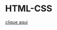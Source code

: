 # HTML-CSS
 [clique aqui](https://mauricioloose.github.io/HTML-CSS/23-%20Imagem%20de%20fundo/fundo005.html)